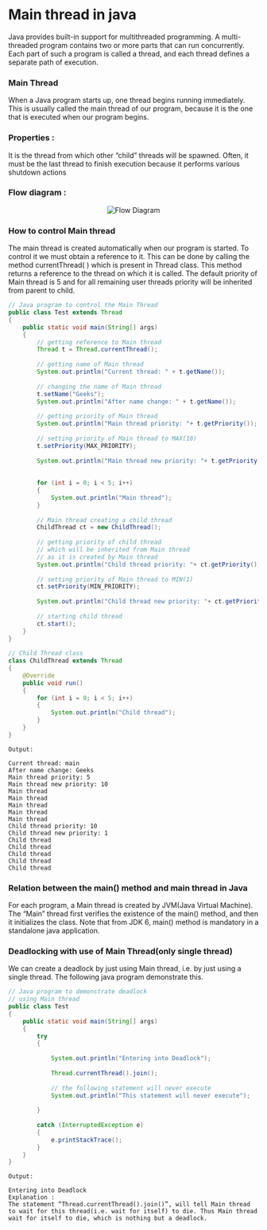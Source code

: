 <h1>Main thread in java</h1>

Java provides built-in support for multithreaded programming. A multi-threaded program contains two or more parts that can run concurrently. Each part of such a program is called a thread, and each thread defines a separate path of execution.

<h3>Main Thread</h3>

When a Java program starts up, one thread begins running immediately. This is usually called the main thread of our program, because it is the one that is executed when our program begins.

<h3>Properties :</h3>

It is the thread from which other “child” threads will be spawned.
Often, it must be the last thread to finish execution because it performs various shutdown actions
<h3>Flow diagram :</h3>

<div align="center">

![Flow Diagram](https://media.geeksforgeeks.org/wp-content/uploads/main-thread-in-java.jpeg)
</div>

<h3>How to control Main thread</h3>

The main thread is created automatically when our program is started. To control it we must obtain a reference to it. This can be done by calling the method currentThread( ) which is present in Thread class. This method returns a reference to the thread on which it is called. The default priority of Main thread is 5 and for all remaining user threads priority will be inherited from parent to child.

```java
// Java program to control the Main Thread 
public class Test extends Thread 
{ 
    public static void main(String[] args) 
    { 
        // getting reference to Main thread 
        Thread t = Thread.currentThread(); 
          
        // getting name of Main thread 
        System.out.println("Current thread: " + t.getName()); 
          
        // changing the name of Main thread 
        t.setName("Geeks"); 
        System.out.println("After name change: " + t.getName()); 
          
        // getting priority of Main thread 
        System.out.println("Main thread priority: "+ t.getPriority()); 
          
        // setting priority of Main thread to MAX(10) 
        t.setPriority(MAX_PRIORITY); 
          
        System.out.println("Main thread new priority: "+ t.getPriority()); 
          
          
        for (int i = 0; i < 5; i++) 
        { 
            System.out.println("Main thread"); 
        } 
          
        // Main thread creating a child thread 
        ChildThread ct = new ChildThread(); 
          
        // getting priority of child thread 
        // which will be inherited from Main thread 
        // as it is created by Main thread 
        System.out.println("Child thread priority: "+ ct.getPriority()); 
          
        // setting priority of Main thread to MIN(1) 
        ct.setPriority(MIN_PRIORITY); 
          
        System.out.println("Child thread new priority: "+ ct.getPriority()); 
          
        // starting child thread 
        ct.start(); 
    } 
} 
  
// Child Thread class 
class ChildThread extends Thread 
{ 
    @Override
    public void run()  
    { 
        for (int i = 0; i < 5; i++) 
        { 
            System.out.println("Child thread"); 
        } 
    } 
} 
```
```
Output:

Current thread: main
After name change: Geeks
Main thread priority: 5
Main thread new priority: 10
Main thread
Main thread
Main thread
Main thread
Main thread
Child thread priority: 10
Child thread new priority: 1
Child thread
Child thread
Child thread
Child thread
Child thread
```

<h3>Relation between the main() method and main thread in Java</h3>

For each program, a Main thread is created by JVM(Java Virtual Machine). The “Main” thread first verifies the existence of the main() method, and then it initializes the class. Note that from JDK 6, main() method is mandatory in a standalone java application.

<h3>Deadlocking with use of Main Thread(only single thread)</h3>

We can create a deadlock by just using Main thread, i.e. by just using a single thread. The following java program demonstrate this.

```java
// Java program to demonstrate deadlock 
// using Main thread 
public class Test  
{ 
    public static void main(String[] args) 
    { 
        try
        { 
              
            System.out.println("Entering into Deadlock"); 
              
            Thread.currentThread().join(); 
              
            // the following statement will never execute 
            System.out.println("This statement will never execute"); 
              
        }  
          
        catch (InterruptedException e)  
        { 
            e.printStackTrace(); 
        } 
    } 
} 
```
```
Output:

Entering into Deadlock
Explanation :
The statement “Thread.currentThread().join()”, will tell Main thread to wait for this thread(i.e. wait for itself) to die. Thus Main thread wait for itself to die, which is nothing but a deadlock.
```